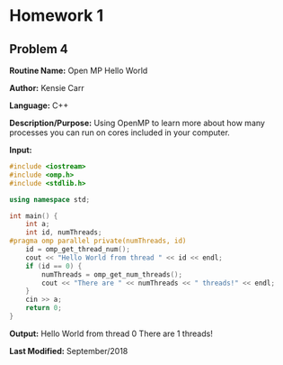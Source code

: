 # Homework 1

## Problem 4

**Routine Name:**           Open MP Hello World

**Author:** Kensie Carr

**Language:** C++

**Description/Purpose:** 
Using OpenMP to learn more about how many processes you can run on cores included in your computer.

**Input:** 

```c++ 
#include <iostream>
#include <omp.h>
#include <stdlib.h>

using namespace std;

int main() {
	int a;
	int id, numThreads;
#pragma omp parallel private(numThreads, id)
	id = omp_get_thread_num();
	cout << "Hello World from thread " << id << endl;
	if (id == 0) {
		numThreads = omp_get_num_threads();
		cout << "There are " << numThreads << " threads!" << endl;
	}
	cin >> a;
	return 0;
}
```

**Output:** 
Hello World from thread 0
There are 1 threads!

**Last Modified:** September/2018
